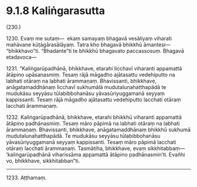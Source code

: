 

# 9.1.8 Kaliṅgarasutta




(230.)

1230\. Evaṃ me sutaṃ—  ekaṃ samayaṃ bhagavā vesāliyaṃ viharati mahāvane kūṭāgārasālāyaṃ. Tatra kho bhagavā bhikkhū āmantesi—  “bhikkhavo”ti. “Bhadante”ti te bhikkhū bhagavato paccassosuṃ. Bhagavā etadavoca—

1231\. “Kaliṅgarūpadhānā, bhikkhave, etarahi licchavī viharanti appamattā ātāpino upāsanasmiṃ. Tesaṃ rājā māgadho ajātasattu vedehiputto na labhati otāraṃ na labhati ārammaṇaṃ. Bhavissanti, bhikkhave, anāgatamaddhānaṃ licchavī sukhumālā mudutalunahatthapādā te mudukāsu seyyāsu tūlabibbohanāsu yāvasūriyuggamanā seyyaṃ kappissanti. Tesaṃ rājā māgadho ajātasattu vedehiputto lacchati otāraṃ lacchati ārammaṇaṃ.

1232\. Kaliṅgarūpadhānā, bhikkhave, etarahi bhikkhū viharanti appamattā ātāpino padhānasmiṃ. Tesaṃ māro pāpimā na labhati otāraṃ na labhati ārammaṇaṃ. Bhavissanti, bhikkhave, anāgatamaddhānaṃ bhikkhū sukhumā mudutalunahatthapādā. Te mudukāsu seyyāsu tūlabibbohanāsu yāvasūriyuggamanā seyyaṃ kappissanti. Tesaṃ māro pāpimā lacchati otāraṃ lacchati ārammaṇaṃ. Tasmātiha, bhikkhave, evaṃ sikkhitabbaṃ—  ‘kaliṅgarūpadhānā viharissāma appamattā ātāpino padhānasmin’ti. Evañhi vo, bhikkhave, sikkhitabban”ti.

---

1233\. Aṭṭhamaṃ.





